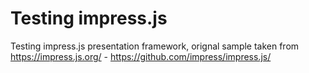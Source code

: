 # Testing impress.js

Testing impress.js presentation framework, orignal sample taken from https://impress.js.org/ - https://github.com/impress/impress.js/
